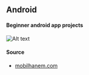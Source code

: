 ## Android
#### Beginner android app projects
![Alt text](https://projecteuler.net/profile/byrmcicek.png "https://projecteuler.net/profile/byrmcicek.png")

#### Source
- [mobilhanem.com](https://www.mobilhanem.com/android-egitimleri/)
